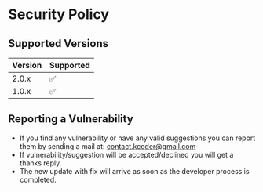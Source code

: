 # Security Policy

## Supported Versions


| Version | Supported          |
| ------- | ------------------ |
| 2.0.x   | :white_check_mark: |
| 1.0.x   | :white_check_mark: |

## Reporting a Vulnerability

- If you find any vulnerability or have any valid suggestions you can report them by sending a mail at:
  contact.kcoder@gmail.com
- If vulnerability/suggestion will be accepted/declined you will get a thanks reply.
- The new update with fix will arrive as soon as the developer process is completed.
